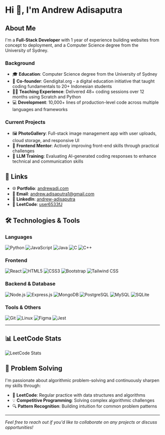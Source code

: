 # Hi 👋, I'm Andrew Adisaputra

## About Me
I'm a **Full-Stack Developer** with 1 year of experience building websites from concept to deployment, and a Computer Science degree from the University of Sydney. 

### Background
- 🎓 **Education**: Computer Science degree from the University of Sydney
- 🚀 **Co-founder**: Gendigital.org - a digital education initiative that taught coding fundamentals to 20+ Indonesian students
- 👨‍🏫 **Teaching Experience**: Delivered 48+ coding sessions over 12 months using Scratch and Python
- 💻 **Development**: 10,000+ lines of production-level code across multiple languages and frameworks

### Current Projects
- 🖼️ **PhotoGallery**: Full-stack image management app with user uploads, cloud storage, and responsive UI
- 🎯 **Frontend Mentor**: Actively improving front-end skills through practical challenges
- 🤖 **LLM Training**: Evaluating AI-generated coding responses to enhance technical and communication skills

## 🔗 Links
- 🌐 **Portfolio**: [andrewadi.com](https://andrewadi.com)
- 📧 **Email**: andrew.adisaputra1@gmail.com
- 💼 **LinkedIn**: [andrew-adisaputra](https://linkedin.com/in/andrew-adisaputra)
- 🧠 **LeetCode**: [user6533fJ](https://leetcode.com/user6533fJ)

## 🛠️ Technologies & Tools

### Languages
![Python](https://img.shields.io/badge/Python-3776AB?style=for-the-badge&logo=python&logoColor=white)
![JavaScript](https://img.shields.io/badge/JavaScript-F7DF1E?style=for-the-badge&logo=javascript&logoColor=black)
![Java](https://img.shields.io/badge/Java-ED8B00?style=for-the-badge&logo=java&logoColor=white)
![C](https://img.shields.io/badge/C-00599C?style=for-the-badge&logo=c&logoColor=white)
![C++](https://img.shields.io/badge/C++-00599C?style=for-the-badge&logo=cplusplus&logoColor=white)

### Frontend
![React](https://img.shields.io/badge/React-20232A?style=for-the-badge&logo=react&logoColor=61DAFB)
![HTML5](https://img.shields.io/badge/HTML5-E34F26?style=for-the-badge&logo=html5&logoColor=white)
![CSS3](https://img.shields.io/badge/CSS3-1572B6?style=for-the-badge&logo=css3&logoColor=white)
![Bootstrap](https://img.shields.io/badge/Bootstrap-563D7C?style=for-the-badge&logo=bootstrap&logoColor=white)
![Tailwind CSS](https://img.shields.io/badge/Tailwind_CSS-38B2AC?style=for-the-badge&logo=tailwind-css&logoColor=white)

### Backend & Database
![Node.js](https://img.shields.io/badge/Node.js-43853D?style=for-the-badge&logo=node.js&logoColor=white)
![Express.js](https://img.shields.io/badge/Express.js-404D59?style=for-the-badge)
![MongoDB](https://img.shields.io/badge/MongoDB-4EA94B?style=for-the-badge&logo=mongodb&logoColor=white)
![PostgreSQL](https://img.shields.io/badge/PostgreSQL-316192?style=for-the-badge&logo=postgresql&logoColor=white)
![MySQL](https://img.shields.io/badge/MySQL-00000F?style=for-the-badge&logo=mysql&logoColor=white)
![SQLite](https://img.shields.io/badge/SQLite-07405E?style=for-the-badge&logo=sqlite&logoColor=white)

### Tools & Others
![Git](https://img.shields.io/badge/Git-F05032?style=for-the-badge&logo=git&logoColor=white)
![Linux](https://img.shields.io/badge/Linux-FCC624?style=for-the-badge&logo=linux&logoColor=black)
![Figma](https://img.shields.io/badge/Figma-F24E1E?style=for-the-badge&logo=figma&logoColor=white)
![Jest](https://img.shields.io/badge/Jest-C21325?style=for-the-badge&logo=jest&logoColor=white)

---

## 📊 LeetCode Stats
![LeetCode Stats](https://leetcard.jacoblin.cool/user6533fJ?theme=dark&font=Karma&ext=heatmap)

## 🧠 Problem Solving
I'm passionate about algorithmic problem-solving and continuously sharpen my skills through:
- 🎯 **LeetCode**: Regular practice with data structures and algorithms
- 💡 **Competitive Programming**: Solving complex algorithmic challenges
- 🔍 **Pattern Recognition**: Building intuition for common problem patterns

---

*Feel free to reach out if you'd like to collaborate on any projects or discuss opportunities!*
